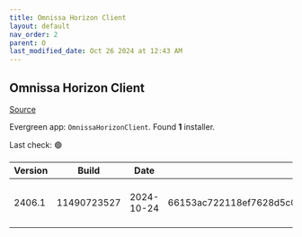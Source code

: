 ```yaml
---
title: Omnissa Horizon Client
layout: default
nav_order: 2
parent: O
last_modified_date: Oct 26 2024 at 12:43 AM
---
```


## Omnissa Horizon Client

[Source](https://customerconnect.omnissa.com/downloads/info/slug/desktop_end_user_computing/vmware_horizon_clients/horizon_8)

Evergreen app: `OmnissaHorizonClient`. Found **1** installer.

Last check: 🟢

| Version | Build       | Date       | Sha256                                                           | Type | URI                                                                                                                                                                                                                                |
| ------- | ----------- | ---------- | ---------------------------------------------------------------- | ---- | ---------------------------------------------------------------------------------------------------------------------------------------------------------------------------------------------------------------------------------- |
| 2406.1  | 11490723527 | 2024-10-24 | 66153ac722118ef7628d5c0be5177aa015ca0932cd60ecd359e66e4f8a864401 | exe  | [https://download3.omnissa.com/software/CART25FQ2_WIN_2406.1/VMware-Horizon-Client-2406.1-8.13.1-11490723527.exe](https://download3.omnissa.com/software/CART25FQ2_WIN_2406.1/VMware-Horizon-Client-2406.1-8.13.1-11490723527.exe) |
